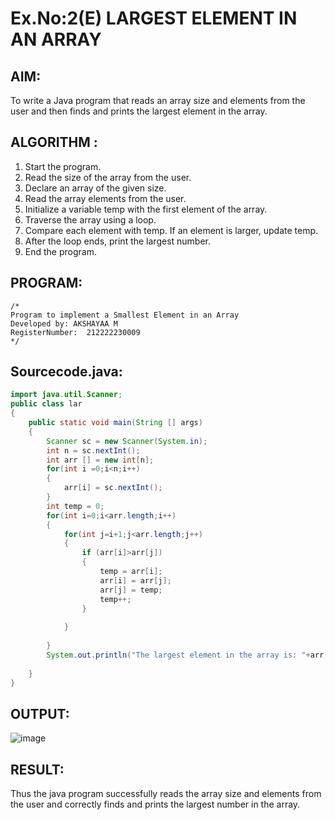 # Ex.No:2(E)  LARGEST ELEMENT IN AN ARRAY

## AIM:
To write a Java program that reads an array size and elements from the user and then finds and prints the largest element in the array.

## ALGORITHM :
1.	Start the program.
2.	Read the size of the array from the user.
3.	Declare an array of the given size.
4.	Read the array elements from the user.
5.	Initialize a variable temp with the first element of the array.
6.	Traverse the array using a loop.
7.	Compare each element with temp. If an element is larger, update temp.
8.	After the loop ends, print the largest number.
9.	End the program.
	

## PROGRAM:
 ```
/*
Program to implement a Smallest Element in an Array
Developed by: AKSHAYAA M
RegisterNumber:  212222230009
*/
```

## Sourcecode.java:
```java
import java.util.Scanner;
public class lar
{
    public static void main(String [] args)
    {
        Scanner sc = new Scanner(System.in);
        int n = sc.nextInt();
        int arr [] = new int[n];
        for(int i =0;i<n;i++)
        {
            arr[i] = sc.nextInt();
        }
        int temp = 0;
        for(int i=0;i<arr.length;i++)
        {
            for(int j=i+1;j<arr.length;j++)
            {
                if (arr[i]>arr[j])
                {
                    temp = arr[i];
                    arr[i] = arr[j];
                    arr[j] = temp;
                    temp++;
                }
                
            }
            
        }
        System.out.println("The largest element in the array is: "+arr[n-1]);
        
    }
}
```
## OUTPUT:

![image](https://github.com/user-attachments/assets/78f4e24f-c492-4a2d-b855-3cb87022c44d)


## RESULT:
Thus the java program successfully reads the array size and elements from the user and correctly finds and prints the largest number in the array.




